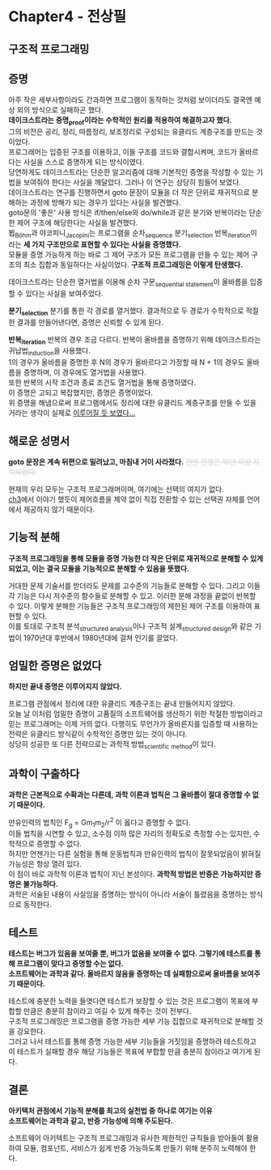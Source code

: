 # Chapter4 - 전상필

## 구조적 프로그래밍

## 증명
아주 작은 세부사항이라도 간과하면 프로그램이 동작하는 것처럼 보이더라도 결국엔 예상 외의 방식으로 실패하곤 했다.  
**데이크스트라는 증명<sub>proof</sub>이라는 수학적인 원리를 적용하여 해결하고자 했다.**  
그의 비전은 공리, 정리, 따름정리, 보조정리로 구성되는 유클리드 계층구조를 만드는 것이었다.  
프로그래머는 입증된 구조를 이용하고, 이들 구조를 코드와 결합시켜며, 코드가 올바르다는 사실을 스스로 증명하게 되는 방식이였다.  
당연하게도 데이크스트라는 단순한 알고리즘에 대해 기본적인 증명을 작성할 수 있는 기법을 보여줘야 한다는 사실을 깨달았다. 그러나 이 연구는 상당히 힘들어 보였다.  
데이크스트라는 연구를 진행하면서 goto 문장이 모듈을 더 작은 단위로 재귀적으로 분해하는 과정에 방해가 되는 경우가 있다는 사실을 발견했다.  
goto문의 '좋은' 사용 방식은 if/then/else와 do/while과 같은 분기와 반복이라는 단순한 제어 구조에 해당한다는 사실을 발견했다.  
뵙<sub>Böhm</sub>과 야코피니<sub>Jacopini</sub>는 프로그램을 순차<sub>sequence</sub> 분기<sub>selection</sub> 반복<sub>iteration</sub>이라는 **세 가지 구조만으로 표현할 수 있다는 사실을 증명했다.**  
모듈을 증명 가능하게 하는 바로 그 제어 구조가 모든 프로그램을 만들 수 있는 제어 구조의 최소 집합과 동일하다는 사실이었다. **구조적 프로그래밍은 이렇게 탄생했다.**

데이크스트라는 단순한 열거법을 이용해 순차 구문<sub>sequential statement</sub>이 올바름을 입증할 수 있다는 사실을 보여주었다.  

**분기<sub>selection</sub>**
분기를 통한 각 경로를 열거했다. 결과적으로 두 경로가 수학적으로 적절한 결과를 만들어낸다면, 증명은 신뢰할 수 있게 된다.

**반복<sub>iteration</sub>**
반복의 경우 조금 다르다. 반복이 올바름을 증명하기 위해 데이크스트라는 귀납법<sub>induction</sub>을 사용했다.  
1의 경우가 올바름을 증명한 후 N의 경우가 올바르다고 가정할 때 N + 1의 경우도 올바름을 증명하며, 이 경우에도 열거법을 사용했다.  
또한 반복의 시작 조건과 종료 조건도 열거법을 통해 증명하였다.  
이 증명은 고되고 복잡했지만, 증명은 증명이었다.  
위 증명을 해냄으로써 프로그램에서도 정리에 대한 유클리드 계층구조를 만들 수 있을 거라는 생각이 실제로 [이루어질 듯 보였다...](#엄밀한-증명은-없었다)

## 해로운 성명서
**goto 문장은 계속 뒤편으로 밀려났고, 마침내 거이 사라졌다.** <span style="color:#cecfcf">~~찬반 전쟁은 10년 이상 지속되었다.~~</span>  

현재의 우리 모두는 구조적 프로그래머이며, 여기에는 선택의 여지가 없다.  
[ch3](https://github.com/2beans/CleanArchitecture/blob/master/ch3.md#생각할-거리)에서 이야기 했듯이 제어흐름을 제약 없이 직접 전환할 수 있는 선택권 자체를 언어에서 제공하지 않기 때문이다.


## 기능적 분해
**구조적 프로그래밍을 통해 모듈을 증명 가능한 더 작은 단위로 재귀적으로 분해할 수 있게 되었고, 이는 결국 모듈을 기능적으로 분해할 수 있음을 뜻했다.**  

거대한 문제 기술서를 받더라도 문제를 고수준의 기능들로 분해할 수 있다. 그리고 이들 각 기능은 다시 저수준의 함수들로 분해할 수 있고. 이러한 분해 과정을 끝없이 반복할 수 있다. 이렇게 분해한 기능들은 구조적 프로그래밍의 제한된 제어 구조를 이용하여 표현할 수 있다.  
이를 토대로 구조적 분석<sub>structured analysis</sub>이나 구조적 설계<sub>structured design</sub>와 같은 기법이 1970년대 후반에서 1980년대에 걸쳐 인기를 끌었다.

## 엄밀한 증명은 없었다
**하지만 끝내 증명은 이루어지지 않았다.**

프로그램 관점에서 정리에 대한 유클리드 계층구조는 끝내 만들어지지 않았다.  
오늘 날 이처럼 엄밀한 증명이 고품질의 소프트웨어를 생산하기 위한 적절한 방법이라고 믿는 프로그래머는 이제 거의 없다.
다행히도 무언가가 올바른지를 입증할 때 사용하는 전략은 유클리드 방식같이 수학적인 증명만 있는 것이 아니다.  
상당히 성공한 또 다른 전략으로는 과학적 방법<sub>scientific method</sub>이 있다.

## 과학이 구출하다
**과학은 근본적으로 수확과는 다른데, 과학 이론과 법칙은 그 올바름이 절대 증명할 수 없기 때문이다.**  

만유인력의 법칙인 <span>F<sub>g</sub> = Gm<sub>1</sub>m<sub>2</sub>/r<sup>2</sup></span> 이 옳다고 증명할 수 없다.  
이들 법칙을 시연할 수 있고, 소수점 이하 많은 자리의 정확도로 측정할 수는 있지만, 수학적으로 증명할 수 없다.  
하지만 언젠가는 다른 실험을 통해 운동법칙과 만유인력의 법칙이 잘못되었음이 밝혀질 가능성은 항상 열려 있다.  
이 점이 바로 과학적 이론과 법칙이 지닌 본성이다. **과학적 방법은 반증은 가능하지만 증명은 불가능하다.**  
과학은 서술된 내용이 사실임을 증명하는 방식이 아니라 서술이 틀렸음을 증명하는 방식으로 동작한다.  

## 테스트
**테스트는 버그가 있음을 보여줄 뿐, 버그가 없음을 보여줄 수 없다. 그렇기에 테스트를 통해 프로그램이 맞다고 증명할 수는 없다.**  
**소프트웨어는 과학과 같다. 올바르지 않음을 증명하는 데 실패함으로써 올바름을 보여주기 때문이다.**  

테스트에 충분한 노력을 들엿다면 테스트가 보장할 수 있는 것은 프로그램이 목표에 부합할 만큼은 충분히 참이라고 여길 수 있게 해주는 것이 전부다.  
구조적 프로그래밍은 프로그램을 증명 가능한 세부 기능 집합으로 재귀적으로 분해할 것을 강요한다.  
그러고 나서 테스트를 통해 증명 가능한 세부 기능들을 거짓임을 증명하려 테스트하고 이 테스트가 실패할 경우 해당 기능들은 목표에 부합할 만큼 충분히 참이라고 여기게 된다.

## 결론
**아키텍처 관점에서 기능적 분해를 최고의 실천법 중 하나로 여기는 이유**  
**소프트웨어는 과학과 같고, 반증 가능성에 의해 주도된다.**

소프트웨어 아키텍트는 구조적 프로그래밍과 유사한 제한적인 규칙들을 받아들여 활용하여 모듈, 컴포넌트, 서비스가 쉽게 반증 가능하도록 만들기 위해 분주히 노력해야 한다.
